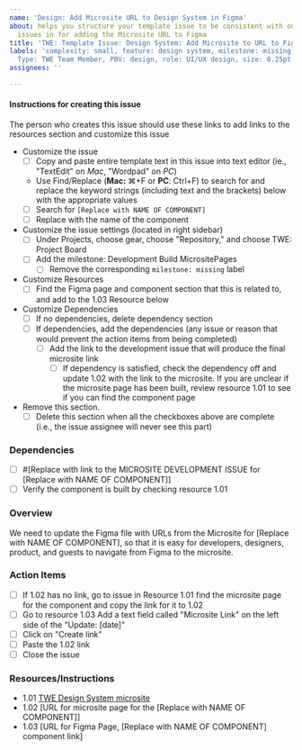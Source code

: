 ```yaml
---
name: 'Design: Add Microsite URL to Design System in Figma'
about: helps you structure your template issue to be consistent with our other template
  issues in for adding the Microsite URL to Figma
title: 'TWE: Template Issue: Design System: Add Microsite to URL to Figma'
labels: 'complexity: small, feature: design system, milestone: missing, Participant
  Type: TWE Team Member, PBV: design, role: UI/UX design, size: 0.25pt'
assignees: ''

---
```


#### Instructions for creating this issue
The person who creates this issue should use these links to add links to the resources section and customize this issue
- Customize the issue
    - [ ] Copy and paste entire template text in this issue into text editor (ie., "TextEdit" on _Mac_, "Wordpad" on _PC_)
    - Use Find/Replace (**Mac:** ⌘+F or **PC**: Ctrl+F) to search for and replace the keyword strings (including text and the brackets) below with the appropriate values 
    - [ ] Search for `[Replace with NAME OF COMPONENT]`
    - [ ] Replace with the name of the component
- Customize the issue settings (located in right sidebar)
    - [ ] Under Projects, choose gear, choose "Repository," and choose TWE: Project Board
    - [ ] Add the milestone: Development Build MicrositePages
       - [ ] Remove the corresponding `milestone: missing` label
- Customize Resources
   - [ ] Find the Figma page and component section that this is related to, and add to the 1.03 Resource below
- Customize Dependencies 
    - [ ] If no dependencies, delete dependency section
    - [ ] If dependencies, add the dependencies (any issue or reason that would prevent the action items from being completed)
       - [ ] Add the link to the development issue that will produce the final microsite link
          - [ ] If dependency is satisfied, check the dependency off and update 1.02 with the link to the microsite.  If you are unclear if the microsite page has been built, review resource 1.01 to see if you can find the component page
- Remove this section.
    - [ ] Delete this section when all the checkboxes above are complete (i.e., the issue assignee will never see this part)

### Dependencies
- [ ] #[Replace with link to the MICROSITE DEVELOPMENT ISSUE for [Replace with NAME OF COMPONENT]]
- [ ] Verify the component is built by checking resource 1.01

### Overview
We need to update the Figma file with URLs from the Microsite for [Replace with NAME OF COMPONENT], so that it is easy for developers, designers, product, and guests to navigate from Figma to the microsite.

### Action Items
- [ ] If 1.02 has no link, go to issue in Resource 1.01 find the microsite page for the component and copy the link for it to 1.02
- [ ] Go to resource 1.03 Add a text field called "Microsite Link" on the left side of the "Update: [date]" 
- [ ] Click on "Create link"
- [ ] Paste the 1.02 link
- [ ] Close the issue

### Resources/Instructions
- 1.01 [TWE Design System microsite](https://hackforla.github.io/internship-website-design-system/)
- 1.02 [URL for microsite page for the [Replace with NAME OF COMPONENT]]
- 1.03 [URL for Figma Page, [Replace with NAME OF COMPONENT] component link]
